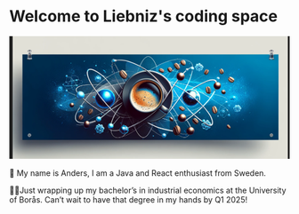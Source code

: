 # Welcome to Liebniz's coding space

![How would you react to some java coffee?](/static/coffee-atom-banner.png)

👋 My name is Anders, I am a Java and React enthusiast from Sweden.

🧑‍🎓Just wrapping up my bachelor’s in industrial economics at the University of Borås. Can’t wait to have that degree in my hands by Q1 2025!